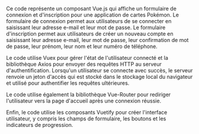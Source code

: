Ce code représente un composant Vue.js qui affiche un formulaire de connexion et d'inscription pour une application de cartes Pokémon. Le formulaire de connexion permet aux utilisateurs de se connecter en saisissant leur adresse e-mail et leur mot de passe. Le formulaire d'inscription permet aux utilisateurs de créer un nouveau compte en saisissant leur adresse e-mail, leur mot de passe, leur confirmation de mot de passe, leur prénom, leur nom et leur numéro de téléphone.

Le code utilise Vuex pour gérer l'état de l'utilisateur connecté et la bibliothèque Axios pour envoyer des requêtes HTTP au serveur d'authentification. Lorsqu'un utilisateur se connecte avec succès, le serveur renvoie un jeton d'accès qui est stocké dans le stockage local du navigateur et utilisé pour authentifier les requêtes ultérieures.

Le code utilise également la bibliothèque Vue-Router pour rediriger l'utilisateur vers la page d'accueil après une connexion réussie.

Enfin, le code utilise les composants Vuetify pour créer l'interface utilisateur, y compris les champs de formulaire, les boutons et les indicateurs de progression.